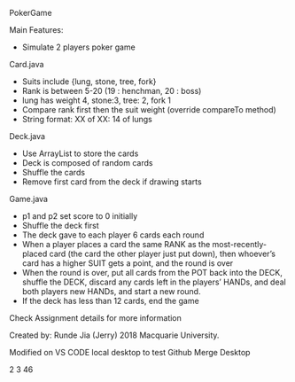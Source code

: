 PokerGame

Main Features:
- Simulate 2 players poker game


Card.java
- Suits include {lung, stone, tree, fork}
- Rank is between 5-20 (19 : henchman, 20 : boss)
- lung has weight 4, stone:3, tree: 2, fork 1
- Compare rank first then the suit weight (override compareTo method)
- String format: XX of XX: 14 of lungs

Deck.java
- Use ArrayList to store the cards
- Deck is composed of random cards
- Shuffle the cards
- Remove first card from the deck if drawing starts

Game.java
- p1 and p2 set score to 0 initially
- Shuffle the deck first
- The deck gave to each player 6 cards each round
- When a player places a card the same RANK as the most-recently-placed card (the card the
  other player just put down), then whoever’s card has a higher SUIT gets a point, and the round
  is over
- When the round is over, put all cards from the POT back into the DECK, shuffle the DECK,
  discard any cards left in the players’ HANDs, and deal both players new HANDs, and start a
  new round.
- If the deck has less than 12 cards, end the game


Check Assignment details for more information

Created by: Runde Jia (Jerry) 2018 Macquarie University.

Modified on VS CODE local desktop to test Github Merge
Desktop

2
3
46
